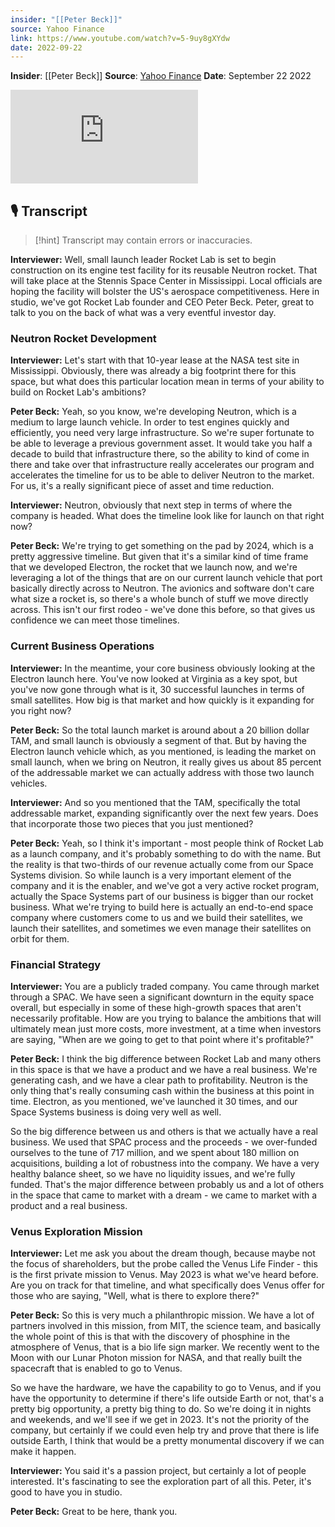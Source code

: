 ```yaml
---
insider: "[[Peter Beck]]"
source: Yahoo Finance
link: https://www.youtube.com/watch?v=5-9uy8gXYdw
date: 2022-09-22
---
```


**Insider**: [[Peter Beck]]
**Source**: [Yahoo Finance](https://www.youtube.com/watch?v=5-9uy8gXYdw)
**Date**: September 22 2022

<div class="responsive-video">
<iframe src="https://www.youtube.com/embed/5-9uy8gXYdw" title="Rocket Lab seeks to build ‘an end-to-end space company,’ founder says" frameborder="0" allow="accelerometer; autoplay; clipboard-write; encrypted-media; gyroscope; picture-in-picture; web-share" referrerpolicy="strict-origin-when-cross-origin" allowfullscreen></iframe>
</div>

## 🎙️ Transcript

>[!hint] Transcript may contain errors or inaccuracies.

**Interviewer:** Well, small launch leader Rocket Lab is set to begin construction on its engine test facility for its reusable Neutron rocket. That will take place at the Stennis Space Center in Mississippi. Local officials are hoping the facility will bolster the US's aerospace competitiveness. Here in studio, we've got Rocket Lab founder and CEO Peter Beck. Peter, great to talk to you on the back of what was a very eventful investor day.

### Neutron Rocket Development

**Interviewer:** Let's start with that 10-year lease at the NASA test site in Mississippi. Obviously, there was already a big footprint there for this space, but what does this particular location mean in terms of your ability to build on Rocket Lab's ambitions?

**Peter Beck:** Yeah, so you know, we're developing Neutron, which is a medium to large launch vehicle. In order to test engines quickly and efficiently, you need very large infrastructure. So we're super fortunate to be able to leverage a previous government asset. It would take you half a decade to build that infrastructure there, so the ability to kind of come in there and take over that infrastructure really accelerates our program and accelerates the timeline for us to be able to deliver Neutron to the market. For us, it's a really significant piece of asset and time reduction.

**Interviewer:** Neutron, obviously that next step in terms of where the company is headed. What does the timeline look like for launch on that right now?

**Peter Beck:** We're trying to get something on the pad by 2024, which is a pretty aggressive timeline. But given that it's a similar kind of time frame that we developed Electron, the rocket that we launch now, and we're leveraging a lot of the things that are on our current launch vehicle that port basically directly across to Neutron. The avionics and software don't care what size a rocket is, so there's a whole bunch of stuff we move directly across. This isn't our first rodeo - we've done this before, so that gives us confidence we can meet those timelines.

### Current Business Operations

**Interviewer:** In the meantime, your core business obviously looking at the Electron launch here. You've now looked at Virginia as a key spot, but you've now gone through what is it, 30 successful launches in terms of small satellites. How big is that market and how quickly is it expanding for you right now?

**Peter Beck:** So the total launch market is around about a 20 billion dollar TAM, and small launch is obviously a segment of that. But by having the Electron launch vehicle which, as you mentioned, is leading the market on small launch, when we bring on Neutron, it really gives us about 85 percent of the addressable market we can actually address with those two launch vehicles.

**Interviewer:** And so you mentioned that the TAM, specifically the total addressable market, expanding significantly over the next few years. Does that incorporate those two pieces that you just mentioned?

**Peter Beck:** Yeah, so I think it's important - most people think of Rocket Lab as a launch company, and it's probably something to do with the name. But the reality is that two-thirds of our revenue actually come from our Space Systems division. So while launch is a very important element of the company and it is the enabler, and we've got a very active rocket program, actually the Space Systems part of our business is bigger than our rocket business. What we're trying to build here is actually an end-to-end space company where customers come to us and we build their satellites, we launch their satellites, and sometimes we even manage their satellites on orbit for them.

### Financial Strategy

**Interviewer:** You are a publicly traded company. You came through market through a SPAC. We have seen a significant downturn in the equity space overall, but especially in some of these high-growth spaces that aren't necessarily profitable. How are you trying to balance the ambitions that will ultimately mean just more costs, more investment, at a time when investors are saying, "When are we going to get to that point where it's profitable?"

**Peter Beck:** I think the big difference between Rocket Lab and many others in this space is that we have a product and we have a real business. We're generating cash, and we have a clear path to profitability. Neutron is the only thing that's really consuming cash within the business at this point in time. Electron, as you mentioned, we've launched it 30 times, and our Space Systems business is doing very well as well.

So the big difference between us and others is that we actually have a real business. We used that SPAC process and the proceeds - we over-funded ourselves to the tune of 717 million, and we spent about 180 million on acquisitions, building a lot of robustness into the company. We have a very healthy balance sheet, so we have no liquidity issues, and we're fully funded. That's the major difference between probably us and a lot of others in the space that came to market with a dream - we came to market with a product and a real business.

### Venus Exploration Mission

**Interviewer:** Let me ask you about the dream though, because maybe not the focus of shareholders, but the probe called the Venus Life Finder - this is the first private mission to Venus. May 2023 is what we've heard before. Are you on track for that timeline, and what specifically does Venus offer for those who are saying, "Well, what is there to explore there?"

**Peter Beck:** So this is very much a philanthropic mission. We have a lot of partners involved in this mission, from MIT, the science team, and basically the whole point of this is that with the discovery of phosphine in the atmosphere of Venus, that is a bio life sign marker. We recently went to the Moon with our Lunar Photon mission for NASA, and that really built the spacecraft that is enabled to go to Venus.

So we have the hardware, we have the capability to go to Venus, and if you have the opportunity to determine if there's life outside Earth or not, that's a pretty big opportunity, a pretty big thing to do. So we're doing it in nights and weekends, and we'll see if we get in 2023. It's not the priority of the company, but certainly if we could even help try and prove that there is life outside Earth, I think that would be a pretty monumental discovery if we can make it happen.

**Interviewer:** You said it's a passion project, but certainly a lot of people interested. It's fascinating to see the exploration part of all this. Peter, it's good to have you in studio.

**Peter Beck:** Great to be here, thank you.